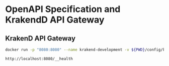 # OpenAPI Specification and KrakendD API Gateway

## KrakenD API Gateway

```sh
docker run -p "8080:8080" --name krakend-development -v ${PWD}/config/krakend:/etc/krakend/ devopsfaith/krakend run -c krakend.json
```

```curl
http://localhost:8080/__health
```
